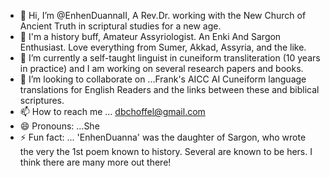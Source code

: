 - 👋 Hi, I’m @EnhenDuannaII,  A Rev.Dr. working with the New Church of Ancient Truth in scriptural studies for a new age. 
- 👀 I'm a history buff, Amateur Assyriologist. An Enki And Sargon Enthusiast. Love everything from Sumer, Akkad, Assyria, and the like.
- 🌱 I’m currently a self-taught linguist in cuneiform transliteration (10 years in practice) and I am working on several research papers and books. 
- 💞️ I’m looking to collaborate on ...Frank's AICC AI Cuneiform language translations for English Readers and the links between these and biblical scriptures. 
- 📫 How to reach me ... dbchoffel@gmail.com  
- 😄 Pronouns: ...She
- ⚡ Fun fact: ... 'EnhenDuanna' was the daughter of Sargon, who wrote the very the 1st poem known to history.  Several are known to be hers. I think there are many more out there! 

<!---
EnhenDuannaII/EnhenDuannaII is a ✨ special ✨ repository because its `README.md` (this file) appears on your GitHub profile.
You can click the Preview link to take a look at your changes.
--->
